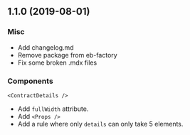 ## 1.1.0 (2019-08-01)

### Misc

- Add changelog.md
- Remove package from eb-factory
- Fix some broken .mdx files

### Components

`<ContractDetails />`

- Add `fullWidth` attribute.
- Add `<Props />`
- Add a rule where only `details` can only take 5 elements.
